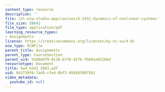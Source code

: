 ```yaml
---
content_type: resource
description: ''
file: /ol-ocw-studio-app/courses/6-243j-dynamics-of-nonlinear-systems-fall-2003/043739f67a45cfe40bf395958f8875b1_hw4_6243_2003.pdf
file_size: 58642
file_type: application/pdf
learning_resource_types:
- Assignments
license: https://creativecommons.org/licenses/by-nc-sa/4.0/
ocw_type: OCWFile
parent_title: Assignments
parent_type: CourseSection
parent_uid: 9108ddf9-8118-b770-d2fb-fb081e651bbd
resourcetype: Document
title: hw4_6243_2003.pdf
uid: 043739f6-7a45-cfe4-0bf3-95958f8875b1
video_metadata:
  youtube_id: null
---
```

